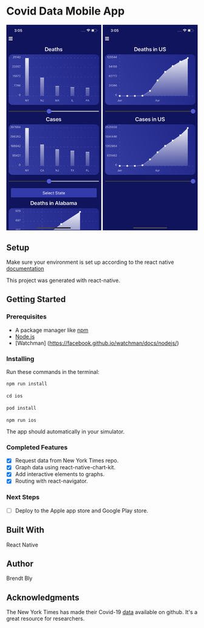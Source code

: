 # Covid Data Mobile App

<img src="assets/screenshot1.png" width="250">   <img src="assets/screenshot3.png" width="250">
## Setup

Make sure your environment is set up according to the react native [documentation](https://reactnative.dev/docs/environment-setup)

This project was generated with react-native.

## Getting Started

### Prerequisites

- A package manager like [npm](https://www.npmjs.com/)
- [Node.js](https://nodejs.org/en/)
- [Watchman] (https://facebook.github.io/watchman/docs/nodejs/)


### Installing

Run these commands in the terminal:

```
npm run install

cd ios

pod install

npm run ios
```

The app should automatically in your simulator.

### Completed Features

- [x] Request data from New York Times repo.
- [x] Graph data using react-native-chart-kit.
- [x] Add interactive elements to graphs.
- [x] Routing with react-navigator.

### Next Steps

- [ ] Deploy to the Apple app store and Google Play store.

## Built With

React Native

## Author

Brendt Bly

## Acknowledgments

The New York Times has made their Covid-19 [data](https://github.com/nytimes/covid-19-data) available on github.  It's a great resource for researchers.
